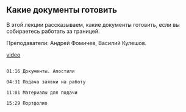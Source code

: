 ## Какие документы готовить

В этой лекции рассказываем, какие документы готовить, если вы собираетесь работать за границей. 

Преподаватели: Андрей Фомичев, Василий Кулешов.

[video](https://player.softculture.cc/embed/PRT/PRT_55.20.01_L99-2_Job_Abroad_Documents)

``` chapters

01:16 Документы. Апостили

04:31 Подача заявки на работу

11:01 Материалы для подачи

15:29 Портфолио

```